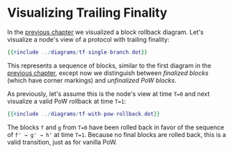 # Visualizing Trailing Finality

In the [previous chapter](./motivating-finality.md) we visualized a block rollback diagram. Let's visualize a node's view of a protocol with trailing finality:

```dot process
{{#include ../diagrams/tf-single-branch.dot}}
```

This represents a sequence of blocks, similar to the first diagram in the [previous chapter](./motivating-finality.md), except now we distinguish between *finalized blocks* (which have corner markings) and *unfinalized PoW blocks*.

As previously, let's assume this is the node's view at time `T=0` and next visualize a valid PoW rollback at time `T=1`:

```dot process
{{#include ../diagrams/tf-with-pow-rollback.dot}}
```

The blocks `f` and `g` from `T=0` have been rolled back in favor of the sequence of `f' → g' → h'` at time `T=1`. Because no final blocks are rolled back, this is a valid transition, just as for vanilla PoW.
